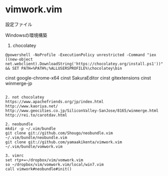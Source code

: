 vimwork.vim
===========
設定ファイル

Windowsの環境構築

1. chocolatey
```
@powershell -NoProfile -ExecutionPolicy unrestricted -Command "iex ((new-object net.webclient).DownloadString('https://chocolatey.org/install.ps1'))" && SET PATH=%PATH%;%ALLUSERSPROFILE%\chocolatey\bin
```
cinst google-chrome-x64
cinst SakuraEditor
cinst gitextensions
cinst winmerge-jp
```

2. not chocolatey
https://www.apachefriends.org/jp/index.html
http://www.kaoriya.net/
http://www.geocities.co.jp/SiliconValley-SanJose/8165/winmerge.html
http://rei.to/carotdav.html

2. neobundle
mkdir -p ~/.vim/bundle
git clone git://github.com/Shougo/neobundle.vim ~/.vim/bundle/neobundle.vim
git clone git://github.com/yamaakikenta/vimwork.vim ~/.vim/bundle/vomwork.vim

3. vimrc
set rtp+=~/dropbox/vim/vomwork.vim
so ~/dropbox/vim/vomwork.vim/local/win7.vim
call vimwork#neobundle#init()


